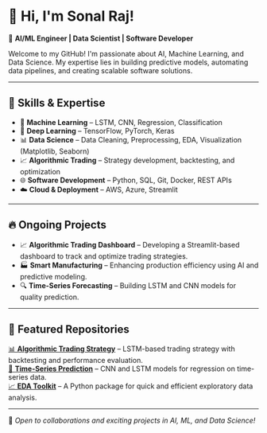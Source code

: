 # 👋 Hi, I'm Sonal Raj!  
🎯 **AI/ML Engineer | Data Scientist | Software Developer**  

Welcome to my GitHub! I'm passionate about AI, Machine Learning, and Data Science. My expertise lies in building predictive models, automating data pipelines, and creating scalable software solutions.  

---

## 🚀 **Skills & Expertise**  
- 🤖 **Machine Learning** – LSTM, CNN, Regression, Classification  
- 🧠 **Deep Learning** – TensorFlow, PyTorch, Keras  
- 📊 **Data Science** – Data Cleaning, Preprocessing, EDA, Visualization (Matplotlib, Seaborn)  
- 📈 **Algorithmic Trading** – Strategy development, backtesting, and optimization  
- 🌐 **Software Development** – Python, SQL, Git, Docker, REST APIs  
- ☁️ **Cloud & Deployment** – AWS, Azure, Streamlit  

---

## 🔥 **Ongoing Projects**  
- 📈 **Algorithmic Trading Dashboard** – Developing a Streamlit-based dashboard to track and optimize trading strategies.  
- 🏭 **Smart Manufacturing** – Enhancing production efficiency using AI and predictive modeling.  
- 🔍 **Time-Series Forecasting** – Building LSTM and CNN models for quality prediction.  

---

## 📂 **Featured Repositories**  
[📊 **Algorithmic Trading Strategy**](#) – LSTM-based trading strategy with backtesting and performance evaluation.  
[🧠 **Time-Series Prediction**](#) – CNN and LSTM models for regression on time-series data.  
[📈 **EDA Toolkit**](#) – A Python package for quick and efficient exploratory data analysis.  

---

🌟 _Open to collaborations and exciting projects in AI, ML, and Data Science!_  
